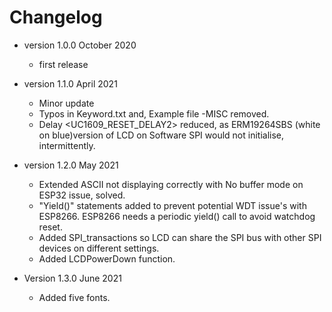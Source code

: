 # Changelog

* version 1.0.0 October 2020
	* first release

* version 1.1.0 April 2021
	* Minor update 
	* Typos in Keyword.txt and,  Example file -MISC  removed.
	* Delay <UC1609_RESET_DELAY2> reduced, as ERM19264SBS (white on blue)version of LCD on  Software SPI would not initialise, intermittently.

* version 1.2.0 May 2021
	* Extended ASCII not displaying correctly with No buffer mode on ESP32 issue, solved.
	* "Yield()" statements added to prevent potential  WDT issue's with ESP8266. ESP8266 needs a periodic yield() call to avoid watchdog reset.
	* Added SPI_transactions so LCD can share the SPI bus with other SPI devices on different settings.
	* Added LCDPowerDown function.

* Version 1.3.0 June 2021
	* Added five fonts.
